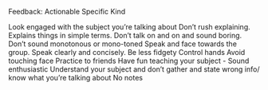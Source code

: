 Feedback:
Actionable
Specific
Kind

Look engaged with the subject you’re talking about
Don’t rush explaining. Explains things in simple terms.
Don’t talk on and on and sound boring.
Don’t sound monotonous or mono-toned
Speak and face towards the group.
Speak clearly and concisely.
Be less fidgety
Control hands
Avoid touching face
Practice to friends
Have fun teaching your subject - Sound enthusiastic
Understand your subject and don’t gather and state wrong info/ know what you’re talking about
No notes
